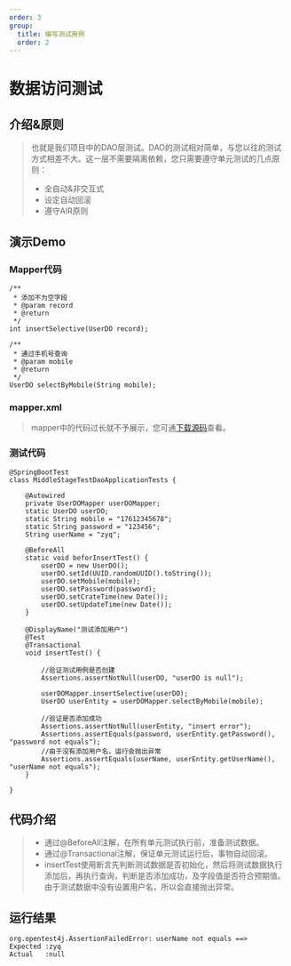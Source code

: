 ```yaml
---
order: 3
group:
  title: 编写测试用例
  order: 2
---
```


# 数据访问测试



## 介绍&原则

> 也就是我们项目中的DAO层测试。DAO的测试相对简单，与您以往的测试方式相差不大。这一层不需要隔离依赖，您只需要遵守单元测试的几点原则：
>
> - 全自动&非交互式
> - 设定自动回滚
> - 遵守AIR原则
>



## 演示Demo

### Mapper代码

```
/**
 * 添加不为空字段
 * @param record
 * @return
 */
int insertSelective(UserDO record);

/**
 * 通过手机号查询
 * @param mobile
 * @return
 */
UserDO selectByMobile(String mobile);
```



### mapper.xml

> mapper中的代码过长就不予展示，您可通[下载源码](https://github.com/xiyun-international/java-unit-docs/tree/master/source/middle-stage-test-dao/src/main/resources)查看。
>



### 测试代码

```
@SpringBootTest
class MiddleStageTestDaoApplicationTests {

    @Autowired
    private UserDOMapper userDOMapper;
    static UserDO userDO;
    static String mobile = "17612345678";
    static String password = "123456";
    String userName = "zyq";

    @BeforeAll
    static void beforInsertTest() {
        userDO = new UserDO();
        userDO.setId(UUID.randomUUID().toString());
        userDO.setMobile(mobile);
        userDO.setPassword(password);
        userDO.setCrateTime(new Date());
        userDO.setUpdateTime(new Date());
    }

    @DisplayName("测试添加用户")
    @Test
    @Transactional
    void insertTest() {

        //验证测试用例是否创建
        Assertions.assertNotNull(userDO, "userDO is null");

        userDOMapper.insertSelective(userDO);
        UserDO userEntity = userDOMapper.selectByMobile(mobile);

        //验证是否添加成功
        Assertions.assertNotNull(userEntity, "insert error");
        Assertions.assertEquals(password, userEntity.getPassword(), "password not equals");
        //由于没有添加用户名，运行会抛出异常
        Assertions.assertEquals(userName, userEntity.getUserName(), "userName not equals");
    }

}
```



## 代码介绍

> - 通过@BeforeAll注解，在所有单元测试执行前，准备测试数据。
> - 通过@Transactional注解，保证单元测试运行后，事物自动回滚。
> - insertTest使用断言先判断测试数据是否初始化，然后将测试数据执行添加后，再执行查询，判断是否添加成功，及字段值是否符合预期值。由于测试数据中没有设置用户名，所以会直接抛出异常。
>



## 运行结果

```
org.opentest4j.AssertionFailedError: userName not equals ==> 
Expected :zyq
Actual   :null
```

